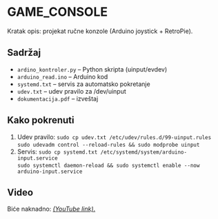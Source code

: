 # GAME_CONSOLE

Kratak opis: projekat ručne konzole (Arduino joystick + RetroPie).

## Sadržaj
- `ardino_kontroler.py` – Python skripta (uinput/evdev)
- `arduino_read.ino` – Arduino kod
- `systemd.txt` – servis za automatsko pokretanje
- `udev.txt` – udev pravilo za /dev/uinput
- `dokumentacija.pdf` – izveštaj

## Kako pokrenuti
1. Udev pravilo: `sudo cp udev.txt /etc/udev/rules.d/99-uinput.rules`  
   `sudo udevadm control --reload-rules && sudo modprobe uinput`
2. Servis: `sudo cp systemd.txt /etc/systemd/system/arduino-input.service`  
   `sudo systemctl daemon-reload && sudo systemctl enable --now arduino-input.service`

## Video
Biće naknadno: [*(YouTube link)*.](https://youtube.com/shorts/HdgQtF8e0pU)
